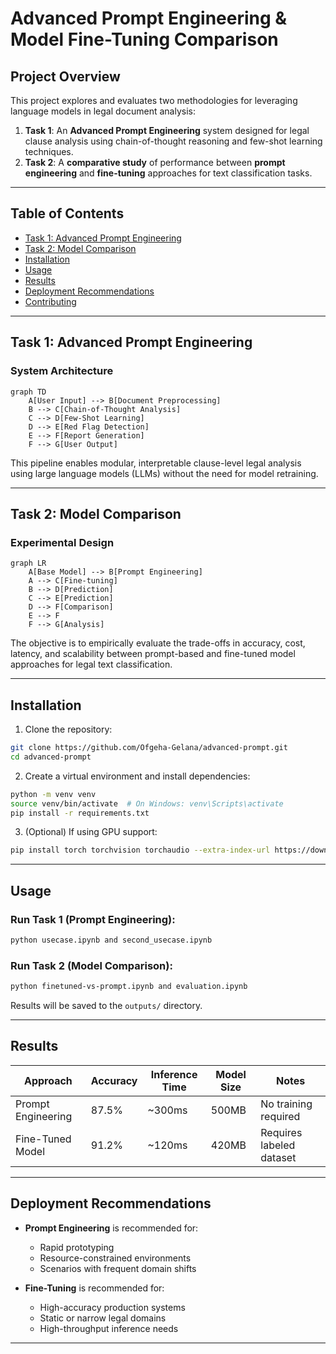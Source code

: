 # Advanced Prompt Engineering & Model Fine-Tuning Comparison

## Project Overview

This project explores and evaluates two methodologies for leveraging language models in legal document analysis:

1. **Task 1**: An **Advanced Prompt Engineering** system designed for legal clause analysis using chain-of-thought reasoning and few-shot learning techniques.
2. **Task 2**: A **comparative study** of performance between **prompt engineering** and **fine-tuning** approaches for text classification tasks.

---

## Table of Contents
- [Task 1: Advanced Prompt Engineering](#task-1-advanced-prompt-engineering)
- [Task 2: Model Comparison](#task-2-model-comparison)
- [Installation](#installation)
- [Usage](#usage)
- [Results](#results)
- [Deployment Recommendations](#deployment-recommendations)
- [Contributing](#contributing)

---

## Task 1: Advanced Prompt Engineering

### System Architecture

```mermaid
graph TD
    A[User Input] --> B[Document Preprocessing]
    B --> C[Chain-of-Thought Analysis]
    C --> D[Few-Shot Learning]
    D --> E[Red Flag Detection]
    E --> F[Report Generation]
    F --> G[User Output]
```

This pipeline enables modular, interpretable clause-level legal analysis using large language models (LLMs) without the need for model retraining.

---

## Task 2: Model Comparison

### Experimental Design

```mermaid
graph LR
    A[Base Model] --> B[Prompt Engineering]
    A --> C[Fine-tuning]
    B --> D[Prediction]
    C --> E[Prediction]
    D --> F[Comparison]
    E --> F
    F --> G[Analysis]
```

The objective is to empirically evaluate the trade-offs in accuracy, cost, latency, and scalability between prompt-based and fine-tuned model approaches for legal text classification.

---

## Installation

1. Clone the repository:

```bash
git clone https://github.com/Ofgeha-Gelana/advanced-prompt.git
cd advanced-prompt
```

2. Create a virtual environment and install dependencies:

```bash
python -m venv venv
source venv/bin/activate  # On Windows: venv\Scripts\activate
pip install -r requirements.txt
```

3. (Optional) If using GPU support:

```bash
pip install torch torchvision torchaudio --extra-index-url https://download.pytorch.org/whl/cu118
```

---

## Usage

### Run Task 1 (Prompt Engineering):
```bash
python usecase.ipynb and second_usecase.ipynb
```

### Run Task 2 (Model Comparison):
```bash
python finetuned-vs-prompt.ipynb and evaluation.ipynb
```

Results will be saved to the `outputs/` directory.

---

## Results

| Approach          | Accuracy | Inference Time | Model Size | Notes                       |
|-------------------|----------|----------------|------------|-----------------------------|
| Prompt Engineering| 87.5%    | ~300ms         | 500MB      | No training required        |
| Fine-Tuned Model  | 91.2%    | ~120ms         | 420MB      | Requires labeled dataset    |


---

## Deployment Recommendations

- **Prompt Engineering** is recommended for:
  - Rapid prototyping
  - Resource-constrained environments
  - Scenarios with frequent domain shifts

- **Fine-Tuning** is recommended for:
  - High-accuracy production systems
  - Static or narrow legal domains
  - High-throughput inference needs

---

